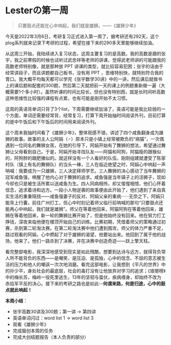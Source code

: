 # Lesterの第一周

> 只要鼓点还能在心中响起，我们就是雄狮。——《雄狮少年》

​	今天是2022年3月6日，考研复习正式进入第一周了，据考研还有292天，这个plog系列就来记录下考研的过程，希望在接下来的290多天里能够继续加油。

​	从这周三开始，我陆续进入复习状态，这周主要复习的是高数。我的高数是跟的张宇，我之前寒假的时候也试听过武忠祥等老师的讲课，觉得武老师讲的可能跟我的高数老师特别像，就是那种放 PPT 讲课的类型，就比较容易犯困；张宇的话由于经常讲段子，而且讲题都自己板书，没有用 PPT ，思维特别快，就特别符合我的胃口。我大概平均每天都可以学完《张宇数学30讲》中的一讲，然后课后就做书上的课后题和配套的300题，然后第二天就把前一天的课上的例题重新做一遍（大概需要1个多小时）。虽然听课的时间比较长，但也没有特别困，就是长时间听高数这种思维性比较强的课程有点累，也有可能是刚开始不太习惯。

​	这周的英语背单词只背了3个list，下周需要继续加油了，英语可能是我比较弱的一个方面，单词还需要经常背，经常复习，打算下周开始抽时间阅读外刊，目前打算的是中午饭后和下午饭后的时间用来阅读外刊。

​	这个周末我抽时间看了《雄狮少年》，整体观感不错，讲述了四个咸鱼翻身成为雄狮的故事。故事的主人公阿娟（♂）原本只是小镇上经常被欺负的“病猫”，一次偶遇到一位同名的舞狮女孩，在她的引导下，阿娟开始有了舞狮的想法，希望通过舞狮让父母看到自己。于是，阿娟开始寻找队友——阿猫和阿狗，阿猫瘦的跟猴似的，阿狗胖的跟肥猪似的。就这样没有一个人看好的队伍，刚刚组建就遭受了陈家村队（镇上有名的舞狮队）的当头一棒，三人在临近绝望之时，阿娟心中响起一声呐喊：我要成为一只雄狮，三人决定拜师学艺。三人舞狮的决心感动了当年舞狮的冠军咸鱼强，唤醒了他内心对于舞狮的追求。咸鱼强是当年镇子上的活狮子，现如今却也只是被生活所累以送咸鱼为生。四人同病相怜，却又惺惺相惜，他们心怀着信念，追求着诗和远方。一段小人物逆袭的故事便由此开始了，他们遇到了来自真实生活的重重阻挠——咸鱼强妻子的反对、阿娟父亲的重病······无奈之下，阿娟只能背上行囊，前往广州打工，但心中时刻记着师父临行前呐喊的那句“只要鼓点还能再心中响起，我们就是雄狮”。师父在等着他回来，阿猫阿狗在等着他回来，雄狮在等着他回来，新一轮的舞狮比赛开始了，但是他始终没有回来。他在努力打工挣钱，深夜来临他便在楼顶开始自己的训练。比赛初期，凭借着师父的策略通过初赛，杀到第二轮淘汰赛。在第二轮淘汰赛中他们遭到围攻，师父的体力严重不足，路过观看的阿娟，心中燃起了对于雄狮的渴望，他要站出来。他回到了属于他的战场，他来了。他们一路杀到了决赛，并在决赛中创造奇迹——跃上擎天柱。

​	看完整部电影，我深深地感受到现实是如此残酷，想要到达诗与远方，就得背负常人所不能背负的东西——是嘲笑、是压迫、是孤独，心中的信念、不屈的意志被生活的压力和他人的嘲讽一次次地消磨。看完这部电影，让我想到《平凡的世界》中的孙少平，身处社会的最底层，社会的毒打没有让他放弃对学习的追求；《琅琊榜》中的梅长苏，梅岭一役死里逃生，13年的坚韧与蛰伏，疾病缠身，却始终不改为赤焰军平反的决心。接下来的考研之路也是如此--**何谓来路，何是归途，心中的鼓点就此响起！**



**本周小结**：

* 张宇高数30讲及300题；第一讲 &rarr; 第四讲
* 英语单词闪过：word list 1 &rarr; word list 3
* 观看《雄狮少年》
* 完成服创本周的任务
* 完成大创结题报告（本人负责的部分）


